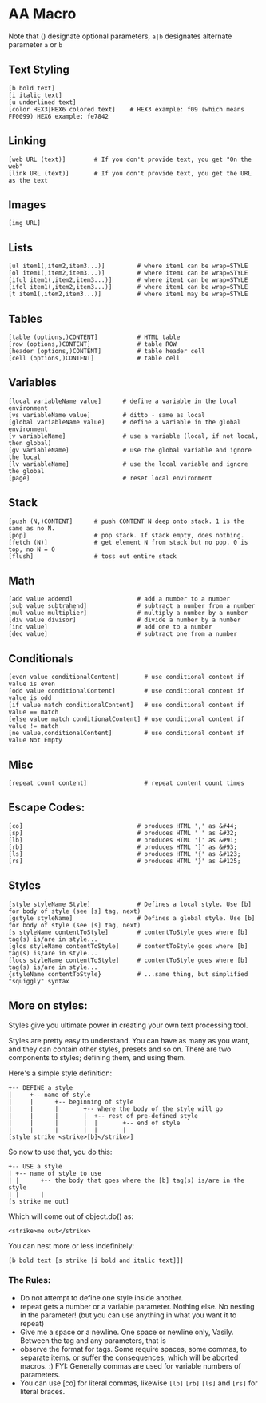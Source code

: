 AA Macro
========

Note that () designate optional parameters, `a|b` designates alternate parameter `a` or `b`

Text Styling
------------

    [b bold text]
    [i italic text]
    [u underlined text]
    [color HEX3|HEX6 colored text]    # HEX3 example: f09 (which means FF0099) HEX6 example: fe7842

Linking
-------

    [web URL (text)]        # If you don't provide text, you get "On the web"
    [link URL (text)]       # If you don't provide text, you get the URL as the text

Images
------

    [img URL]

Lists
-----

    [ul item1(,item2,item3...)]         # where item1 can be wrap=STYLE
    [ol item1(,item2,item3...)]         # where item1 can be wrap=STYLE
    [iful item1(,item2,item3...)]       # where item1 can be wrap=STYLE
    [ifol item1(,item2,item3...)]       # where item1 can be wrap=STYLE
    [t item1(,item2,item3...)]          # where item1 may be wrap=STYLE

Tables
------

    [table (options,)CONTENT]           # HTML table
    [row (options,)CONTENT]             # table ROW
    [header (options,)CONTENT]          # table header cell
    [cell (options,)CONTENT]            # table cell

Variables
---------

    [local variableName value]      # define a variable in the local environment
    [vs variableName value]         # ditto - same as local
    [global variableName value]     # define a variable in the global environment
    [v variableName]                # use a variable (local, if not local, then global)
    [gv variableName]               # use the global variable and ignore the local
    [lv variableName]               # use the local variable and ignore the global
    [page]                          # reset local environment

Stack
-----

    [push (N,)CONTENT]      # push CONTENT N deep onto stack. 1 is the same as no N.
    [pop]                   # pop stack. If stack empty, does nothing.
    [fetch (N)]             # get element N from stack but no pop. 0 is top, no N = 0
    [flush]                 # toss out entire stack

Math
----

    [add value addend]                  # add a number to a number
    [sub value subtrahend]              # subtract a number from a number
    [mul value multiplier]              # multiply a number by a number
    [div value divisor]                 # divide a number by a number
    [inc value]                         # add one to a number
    [dec value]                         # subtract one from a number

Conditionals
------------

    [even value conditionalContent]       # use conditional content if value is even
    [odd value conditionalContent]        # use conditional content if value is odd
    [if value match conditionalContent]   # use conditional content if value == match
    [else value match conditionalContent] # use conditional content if value != match
    [ne value,conditionalContent]         # use conditional content if value Not Empty

Misc
----

    [repeat count content]                # repeat content count times

Escape Codes:
-------------

    [co]                                # produces HTML ',' as &#44;
    [sp]                                # produces HTML ' ' as &#32;
    [lb]                                # produces HTML '[' as &#91;
    [rb]                                # produces HTML ']' as &#93;
    [ls]                                # produces HTML '{' as &#123;
    [rs]                                # produces HTML '}' as &#125;

Styles
------

    [style styleName Style]             # Defines a local style. Use [b] for body of style (see [s] tag, next)
    [gstyle styleName]                  # Defines a global style. Use [b] for body of style (see [s] tag, next)
    [s styleName contentToStyle]        # contentToStyle goes where [b] tag(s) is/are in style...
    [glos styleName contentToStyle]     # contentToStyle goes where [b] tag(s) is/are in style...
    [locs styleName contentToStyle]     # contentToStyle goes where [b] tag(s) is/are in style...
    {styleName contentToStyle}          # ...same thing, but simplified "squiggly" syntax

More on styles:
---------------

Styles give you ultimate power in creating your own text processing tool.

Styles are pretty easy to understand. You can have as many as you want, and they
can contain other styles, presets and so on. There are two components to styles;
defining them, and using them.

Here's a simple style definition:

    +-- DEFINE a style
    |     +-- name of style
    |     |      +-- beginning of style
    |     |      |       +-- where the body of the style will go
    |     |      |       |  +-- rest of pre-defined style
    |     |      |       |  |       +-- end of style
    |     |      |       |  |       |
    [style strike <strike>[b]</strike>]

So now to use that, you do this:

    +-- USE a style
    | +-- name of style to use
    | |      +-- the body that goes where the [b] tag(s) is/are in the style
    | |      |
    [s strike me out]

Which will come out of object.do() as:

    <strike>me out</strike>

You can nest more or less indefinitely:

    [b bold text [s strike [i bold and italic text]]]

### The Rules:

- Do not attempt to define one style inside another.
- repeat gets a number or a variable parameter. Nothing else. No nesting in the parameter!
(but you can use anything in what you want it to repeat)
- Give me a space or a newline. One space or newline only, Vasily.
Between the tag and any parameters, that is
- observe the format for tags. Some require spaces, some commas, to separate items.
or suffer the consequences, which will be aborted macros. :)
FYI: Generally commas are used for variable numbers of parameters.
- You can use [co] for literal commas, likewise `[lb]` `[rb]` `[ls]` and `[rs]` for literal braces.

